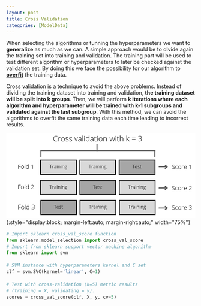 ```yaml
---
layout: post
title: Cross Validation
categories: [ModelData]
---
```


When selecting the algorithms or tunning the hyperparameters we want to **generalize** as much as we can. A simple approach would be to divide again the training set into training and validation. The training part will be used to test different algorithm or hyperparameters to later be checked against the validation set. By doing this we face the possibility for our algorithm to **[overfit](/overfitting-and-underfitting)** the training data. 

Cross validation is a technique to avoid the above problems. Instead of dividing the training dataset into training and validation, **the training dataset will be split into k groups**. Then, we will perform **k iterations where each algorithm and hyperparameter will be trained with k-1 subgroups and validated against the last subgroup**. With this method, we can avoid the algorithms to overfit the same training data each time leading to incorrect results. 


![placeholder](/images/cross_validation.png){:style="display:block; margin-left:auto; margin-right:auto;"  width="75%"}


```python
# Import sklearn cross_val_score function
from sklearn.model_selection import cross_val_score
# Import from sklearn support vector machine algorithm
from sklearn import svm

# SVM instance with hyperparameters kernel and C set
clf = svm.SVC(kernel='linear', C=1)

# Test with cross-validation (k=5) metric results 
# (training = X, validating = y).
scores = cross_val_score(clf, X, y, cv=5)
```
